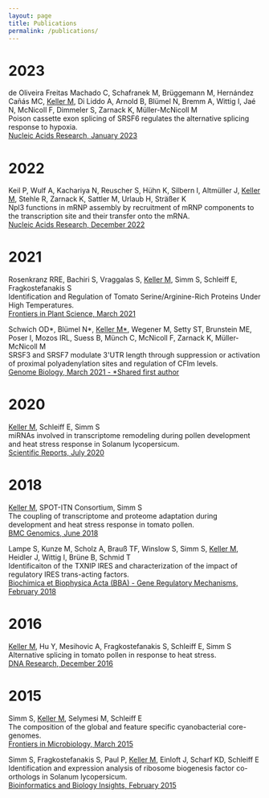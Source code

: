 ```yaml
---
layout: page
title: Publications
permalink: /publications/
---
```


# 2023

de Oliveira Freitas Machado C, Schafranek M, Brüggemann M,
Hernández Cañás MC, <ins>Keller M</ins>, Di Liddo A, Arnold B, Blümel N,
Bremm A, Wittig I, Jaé N, McNicoll F, Dimmeler S, Zarnack K,
Müller-McNicoll M <br/>
Poison cassette exon splicing of SRSF6 regulates the alternative splicing
response to hypoxia.<br/>
[Nucleic Acids Research, January 2023](https://doi.org/10.1093/nar/gkac1225)


# 2022

Keil P, Wulf A, Kachariya N, Reuscher S, Hühn K, Silbern I, Altmüller J,
<ins>Keller M</ins>, Stehle R, Zarnack K, Sattler M, Urlaub H, Sträßer K <br/>
Npl3 functions in mRNP assembly by recruitment of mRNP components to the
transcription site and their transfer onto the mRNA. <br/>
[Nucleic Acids Research, December 2022](https://doi.org/10.1093/nar/gkac1206)

# 2021

Rosenkranz RRE, Bachiri S, Vraggalas S, <ins>Keller M</ins>, Simm S, Schleiff E,
Fragkostefanakis S <br/> 
Identification and Regulation of Tomato Serine/Arginine-Rich Proteins Under
High Temperatures. <br/>
[Frontiers in Plant Science, March 2021](https://doi.org/10.3389/fpls.2021.645689)

Schwich OD\*, Blümel N\*, <ins>Keller M\*</ins>, Wegener M, Setty ST, Brunstein ME,
Poser I, Mozos IRL, Suess B, Münch C, McNicoll F, Zarnack K, Müller-McNicoll M <br/>
SRSF3 and SRSF7 modulate 3'UTR length through suppression or activation of proximal
polyadenylation sites and regulation of CFIm levels. <br/>
[Genome Biology, March 2021 - *Shared first author](https://doi.org/10.1186/s13059-021-02298-y)

# 2020

<ins>Keller M</ins>, Schleiff E, Simm S <br/>
miRNAs involved in transcriptome remodeling during pollen development and
heat stress response in Solanum lycopersicum. <br/>
[Scientific Reports, July 2020](https://doi.org/10.1038/s41598-020-67833-6)

# 2018

<ins>Keller M</ins>, SPOT-ITN Consortium, Simm S <br/>
The coupling of transcriptome and proteome adaptation during development
and heat stress response in tomato pollen. <br/>
[BMC Genomics, June 2018](https://doi.org/10.1186/s12864-018-4824-5)

Lampe S, Kunze M, Scholz A, Brauß TF, Winslow S, Simm S, <ins>Keller M</ins>,
Heidler J, Wittig I, Brüne B, Schmid T <br/>
Identificaiton of the TXNIP IRES and characterization of the impact of
regulatory IRES trans-acting factors. <br/>
[Biochimica et Biophysica Acta (BBA) - Gene Regulatory Mechanisms, February 2018](https://doi.org/10.1016/j.bbagrm.2018.01.010)

# 2016

<ins>Keller M</ins>, Hu Y, Mesihovic A, Fragkostefanakis S, Schleiff E,
Simm S <br/>
Alternative splicing in tomato pollen in response to heat stress. <br/>
[DNA Research, December 2016](https://doi.org/10.1093/dnares/dsw051)

# 2015

Simm S, <ins>Keller M</ins>, Selymesi M, Schleiff E <br/>
The composition of the global and feature specific cyanobacterial
core-genomes. <br/>
[Frontiers in Microbiology, March 2015](https://doi.org/10.3389/fmicb.2015.00219)

Simm S, Fragkostefanakis S, Paul P, <ins>Keller M</ins>, Einloft J,
Scharf KD, Schleiff E <br/>
Identification and expression analysis of ribosome biogenesis factor
co-orthologs in Solanum lycopersicum. <br/>
[Bioinformatics and Biology Insights, February 2015](https://doi.org/10.4137/BBI.S20751)
